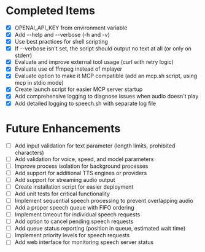 # Completed Items
- [x] OPENAI_API_KEY from environment variable
- [x] Add --help and --verbose (-h and -v)
- [x] Use best practices for shell scripting
- [x] If --verbose isn't set, the script should output no text at all (or only on stderr)
- [x] Evaluate and improve external tool usage (curl with retry logic)
- [x] Evaluate use of ffmpeg instead of mplayer
- [x] Evaluate option to make it MCP compatible (add an mcp.sh script, using mcp in stdio mode)
- [x] Create launch script for easier MCP server startup
- [x] Add comprehensive logging to diagnose issues when audio doesn't play
- [x] Add detailed logging to speech.sh with separate log file

# Future Enhancements
- [ ] Add input validation for text parameter (length limits, prohibited characters)
- [ ] Add validation for voice, speed, and model parameters
- [ ] Improve process isolation for background processes
- [ ] Add support for additional TTS engines or providers
- [ ] Add support for streaming audio output
- [ ] Create installation script for easier deployment
- [ ] Add unit tests for critical functionality
- [ ] Implement sequential speech processing to prevent overlapping audio
- [ ] Add a proper speech queue with FIFO ordering
- [ ] Implement timeout for individual speech requests
- [ ] Add option to cancel pending speech requests
- [ ] Add queue status reporting (position in queue, estimated wait time)
- [ ] Implement priority levels for speech requests
- [ ] Add web interface for monitoring speech server status